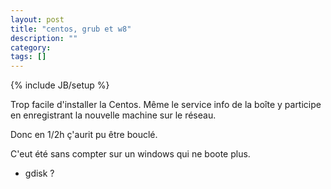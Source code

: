 ```yaml
---
layout: post
title: "centos, grub et w8"
description: ""
category: 
tags: []
---
```

{% include JB/setup %}


Trop facile d'installer la Centos.
Même le service info de la boîte y participe en enregistrant
la nouvelle machine sur le réseau.

Donc en 1/2h ç'aurit pu être bouclé.

C'eut été sans compter sur un windows qui ne boote plus.


- gdisk ?
